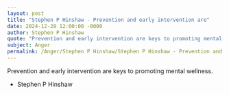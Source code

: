 ```yaml
---
layout: post
title: "Stephen P Hinshaw - Prevention and early intervention are"
date: 2024-12-28 12:00:00 -0000
author: Stephen P Hinshaw
quote: "Prevention and early intervention are keys to promoting mental wellness."
subject: Anger
permalink: /Anger/Stephen P Hinshaw/Stephen P Hinshaw - Prevention and early intervention are
---
```


Prevention and early intervention are keys to promoting mental wellness.

- Stephen P Hinshaw
